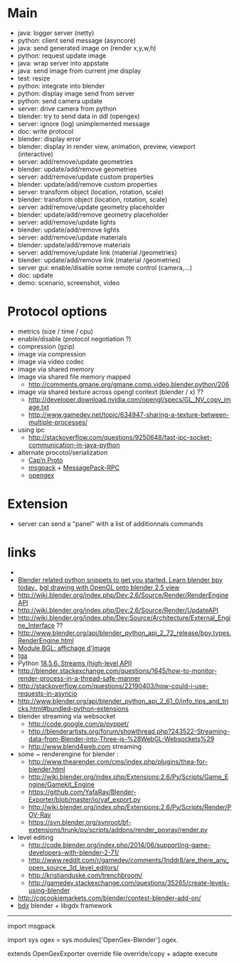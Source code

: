 # Main

- java: logger server (netty)
- python: client send message (asyncore)
- java: send generated image on (render x,y,w,h)
- python: request update image
- java: wrap server into appstate
- java: send image from current jme display
- test: resize
- python: integrate into blender
- python: display image send from server
- python: send camera update
- server: drive camera from python
- blender: try to send data in ddl (opengex)
- server: ignore (log) unimplemented message
- doc: write protocol
- blender: display error
- blender: display in render view, animation, preview, viewport (interactive)
- server: add/remove/update geometries
- blender: update/add/remove geometries
- server: add/remove/update custom properties
- blender: update/add/remove custom properties
- server: transform object (location, rotation, scale)
- blender:  transform object (location, rotation, scale)
- server: add/remove/update geometry placeholder
- blender: update/add/remove geometry placeholder
- server: add/remove/update lights
- blender: update/add/remove lights
- server: add/remove/update materials
- blender: update/add/remove materials
- server: add/remove/update link (material /geometries)
- blender: update/add/remove link (material /geometries)
- server gui: enable/disable some remote control (camera,...)
- doc: update
- demo: scenario, screenshot, video

# Protocol options

- metrics (size / time / cpu)
- enable/disable (protocol negotiation ?)
- compression (gzip)
- image via compression
- image via video codec
- image via shared memory
- image via shared file memory mapped
  * http://comments.gmane.org/gmane.comp.video.blender.python/206
- image via shared texture across opengl context (blender  / x) ??
  * http://developer.download.nvidia.com/opengl/specs/GL_NV_copy_image.txt
  * http://www.gamedev.net/topic/634947-sharing-a-texture-between-multiple-processes/
- using ipc
  * http://stackoverflow.com/questions/9250648/fast-ipc-socket-communication-in-java-python
- alternate procotol/serialization
  * [Cap’n Proto](http://kentonv.github.io/capnproto/otherlang.html)
  * [msgpack](http://msgpack.org/) + [MessagePack-RPC](https://github.com/msgpack-rpc/msgpack-rpc)
  * [opengex](http://opengex.org)

# Extension

- server can send a "panel" with a list of additionnals commands

# links

*
* [Blender related python snippets to get you started. Learn blender bpy today.](http://blenderscripting.blogspot.fr/), [bgl drawing with OpenGL onto blender 2.5 view ](http://blenderscripting.blogspot.fr/2011/07/bgl-drawing-with-opengl-onto-blender-25.html)
* http://wiki.blender.org/index.php/Dev:2.6/Source/Render/RenderEngineAPI
* http://wiki.blender.org/index.php/Dev:2.6/Source/Render/UpdateAPI
* http://wiki.blender.org/index.php/Dev:Source/Architecture/External_Engine_Interface ??
* http://www.blender.org/api/blender_python_api_2_72_release/bpy.types.RenderEngine.html
* [Module BGL: affichage d'image](http://jmsoler.free.fr/didacticiel/blender/tutor/def_tga_pic.htm)
* [tga](http://www.martinreddy.net/gfx/2d/TGA.txt)
* Python [18.5.6. Streams (high-level API)](https://docs.python.org/3/library/asyncio-stream.html#asyncio-tcp-echo-client-streams)
* http://blender.stackexchange.com/questions/1645/how-to-monitor-render-process-in-a-thread-safe-manner
* http://stackoverflow.com/questions/22190403/how-could-i-use-requests-in-asyncio
* http://www.blender.org/api/blender_python_api_2_61_0/info_tips_and_tricks.html#bundled-python-extensions
* blender streaming via websocket
  * http://code.google.com/p/pyppet/
  * http://blenderartists.org/forum/showthread.php?243522-Streaming-data-from-Blender-into-Three-js-%28WebGL-Websockets%29
  * http://www.blend4web.com streaming
* some ~ renderengine for blender :
  * http://www.thearender.com/cms/index.php/plugins/thea-for-blender.html
  * http://wiki.blender.org/index.php/Extensions:2.6/Py/Scripts/Game_Engine/Gamekit_Engine
  * https://github.com/YafaRay/Blender-Exporter/blob/master/io/yaf_export.py
  * http://wiki.blender.org/index.php/Extensions:2.6/Py/Scripts/Render/POV-Ray
  * https://svn.blender.org/svnroot/bf-extensions/trunk/py/scripts/addons/render_povray/render.py
* level editing
  * http://code.blender.org/index.php/2014/06/supporting-game-developers-with-blender-2-71/
  * http://www.reddit.com/r/gamedev/comments/1nddr8/are_there_any_open_source_3d_level_editors/
  * http://kristianduske.com/trenchbroom/
  * http://gamedev.stackexchange.com/questions/35265/create-levels-using-blender
* http://cgcookiemarkets.com/blender/contest-blender-add-on/
* [bdx](https://github.com/GoranM/bdx) blender + libgdx framework

---

import msgpack

import sys
ogex = sys.modules['OpenGex-Blender']
ogex.

extends OpenGexExporter
override file
override/copy + adapte execute
